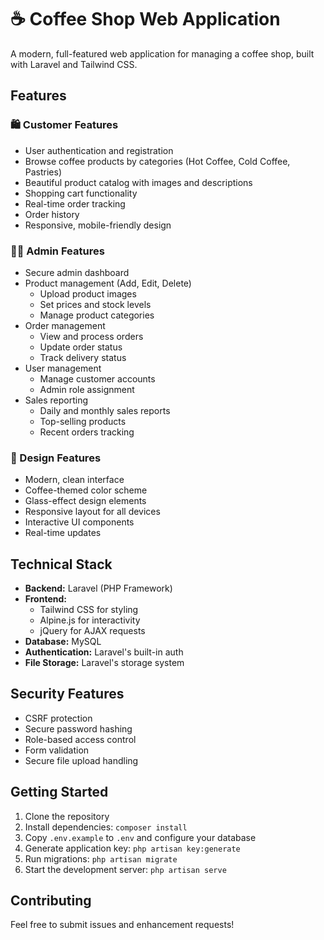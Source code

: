 # ☕ Coffee Shop Web Application

A modern, full-featured web application for managing a coffee shop, built with Laravel and Tailwind CSS.

## Features

### 🛍️ Customer Features
- User authentication and registration
- Browse coffee products by categories (Hot Coffee, Cold Coffee, Pastries)
- Beautiful product catalog with images and descriptions
- Shopping cart functionality
- Real-time order tracking
- Order history
- Responsive, mobile-friendly design

### 👨‍💼 Admin Features
- Secure admin dashboard
- Product management (Add, Edit, Delete)
  - Upload product images
  - Set prices and stock levels
  - Manage product categories
- Order management
  - View and process orders
  - Update order status
  - Track delivery status
- User management
  - Manage customer accounts
  - Admin role assignment
- Sales reporting
  - Daily and monthly sales reports
  - Top-selling products
  - Recent orders tracking

### 💅 Design Features
- Modern, clean interface
- Coffee-themed color scheme
- Glass-effect design elements
- Responsive layout for all devices
- Interactive UI components
- Real-time updates

## Technical Stack

- **Backend:** Laravel (PHP Framework)
- **Frontend:** 
  - Tailwind CSS for styling
  - Alpine.js for interactivity
  - jQuery for AJAX requests
- **Database:** MySQL
- **Authentication:** Laravel's built-in auth
- **File Storage:** Laravel's storage system

## Security Features

- CSRF protection
- Secure password hashing
- Role-based access control
- Form validation
- Secure file upload handling

## Getting Started

1. Clone the repository
2. Install dependencies: `composer install`
3. Copy `.env.example` to `.env` and configure your database
4. Generate application key: `php artisan key:generate`
5. Run migrations: `php artisan migrate`
6. Start the development server: `php artisan serve`

## Contributing

Feel free to submit issues and enhancement requests!
